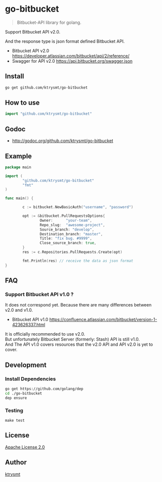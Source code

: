 # go-bitbucket

> Bitbucket-API library for golang.

Support Bitbucket API v2.0. 

And the response type is json format defined Bitbucket API.

- Bitbucket API v2.0 <https://developer.atlassian.com/bitbucket/api/2/reference/>
- Swagger for API v2.0 <https://api.bitbucket.org/swagger.json>

## Install

```sh
go get github.com/ktrysmt/go-bitbucket
```

## How to use

```go
import "github.com/ktrysmt/go-bitbucket"
```

## Godoc

- <http://godoc.org/github.com/ktrysmt/go-bitbucket>


## Example

```go
package main

import (
        "github.com/ktrysmt/go-bitbucket" 
        "fmt"
)

func main() {

        c := bitbucket.NewBasicAuth("username", "password")

        opt := &bitbucket.PullRequestsOptions{
                Owner:      "your-team",
                Repo_slug:  "awesome-project",
                Source_branch: "develop",
                Destination_branch: "master",
                Title: "fix bug. #9999",
                Close_source_branch: true,
        }
        res := c.Repositories.PullRequests.Create(opt)

        fmt.Println(res) // receive the data as json format
}
```

## FAQ

### Support Bitbucket API v1.0 ?

It does not correspond yet. Because there are many differences between v2.0 and v1.0.

- Bitbucket API v1.0 <https://confluence.atlassian.com/bitbucket/version-1-423626337.html>

It is officially recommended to use v2.0.  
But unfortunately Bitbucket Server (formerly: Stash) API is still v1.0.   
And The API v1.0 covers resources that the v2.0 API and API v2.0 is yet to cover.

## Development

### Install Dependencies

```sh
go get https://github.com/golang/dep
cd ./go-bitbucket
dep ensure 
```

### Testing

```
make test
```

## License

[Apache License 2.0](./LICENSE)

## Author

[ktrysmt](https://github.com/ktrysmt)
